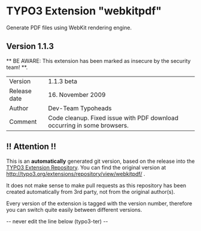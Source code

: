 # TYPO3 Extension "webkitpdf"
Generate PDF files using WebKit rendering engine.

## Version 1.1.3
** BE AWARE: This extension has been marked as insecure by the security team! **.



<table>
	<tr><td>Version</td><td>1.1.3 beta</td></tr>
	<tr><td>Release date</td><td>16. November 2009</td></tr>
	<tr><td>Author</td><td>Dev-Team Typoheads</td></tr>
	<tr><td>Comment</td><td>Code cleanup.
Fixed issue with PDF download occurring in some browsers.</td></tr>
</table>

## !! Attention !!
This is an **automatically** generated git version, based on the release into the [TYPO3 Extension Repository](http://www.typo3.org/extensions/).
You can find the original version at http://typo3.org/extensions/repository/view/webkitpdf/ .

It does not make sense to make pull requests as this repository has been created automatically from 3rd party, not from the original author(s).

Every version of the extension is tagged with the version number, therefore you can switch quite easily between different versions.


-- never edit the line below (typo3-ter) --